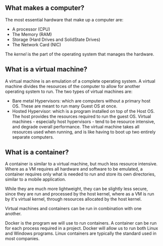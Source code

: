 ## What makes a computer?
The most essential hardware that make up a computer are:
- A processor (CPU)
- The Memory (RAM)
- Storage (Hard Drives and SolidState Drives)
- The Network Card (NIC)

The *kernel* is the part of the operating system that manages the hardware.

## What is a virtual machine?
A virtual machine is an emulation of a complete operating system. A virtual machine divides the resources of the computer to allow for another operating system to run. The two types of virtual machines are:
- Bare metal Hypervisors: which are computers without a primary host OS. These are meant to run many Guest OS at once.
- Hosted Hypervisor: which is a program installed on top of the Host OS. The host provides the resources required to run the guest OS. 
Virtual machines - especially host hypervisors - tend to be resource intensive, and degrade overall performance. The virtual machine takes all resources used when running, and is like having to boot up two entirely separate computers.

## What is a container?
A container is similar to a virtual machine, but much less resource intensive. Where as a VM requires all hardware and software to be emulated, a container requires only what is needed to run and store its own directories, similar to a mobile application. 

While they are much more lightweight, they can be slightly less secure, since they are run and processed by the host kernel, where as a VM is run by it's virtual kernel, through resources allocated by the host kernel.

Virtual machines and containers can be run in combination with one another.

Docker is the program we will use to run containers. A container can be run for each process required in a project. Docker will allow us to run both Linux and Windows programs. Linux containers are typically the standard used in most companies.


